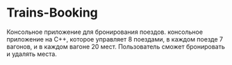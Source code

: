 # Trains-Booking
Консольное приложение для бронирования поездов.
консольное приложение на C++, которое управляет 8 поездами, в каждом поезде 7 вагонов, и в каждом вагоне 20 мест. Пользователь сможет бронировать и удалять места.

